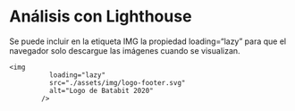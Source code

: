 # Análisis con Lighthouse

Se puede incluir en la etiqueta IMG la propiedad loading=“lazy” para que el navegador solo descargue las imágenes cuando se visualizan.

```
<img
          loading="lazy"
          src="./assets/img/logo-footer.svg"
          alt="Logo de Batabit 2020"
        />
```